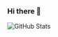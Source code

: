 ### Hi there 👋
![GitHub Stats](https://github-readme-stats.vercel.app/api?username=ja03&show_icons=true&theme=radical)
